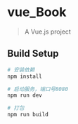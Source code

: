 # vue_Book

> A Vue.js project

## Build Setup

``` bash
# 安装依赖
npm install

# 启动服务，端口号8080
npm run dev

# 打包
npm run build

```


